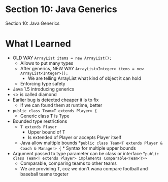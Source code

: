 # Section 10: Java Generics

Section 10: Java Generics

# What I Learned
* OLD WAY `ArrayList items = new ArrayList();`
	* Allows to put many types
	* After generics, NEW WAY `ArrayList<Integer> items = new ArrayList<Integer>(); `
		* We are telling ArrayList what kind of object it can hold
	* Enforcing type safety
* Java 1.5 introducing generics
* <> is called diamond
* Earlier bug is detected cheaper it is to fix
	* If we can found them at runtime, better
* `public class Team<T extends Player> {`
	* Generic class T is Type
* Bounded type restrictions
	* `T extends Player`
		* Upper bound of T
		* Is extended of Player or accepts Player itself
	* Java allow multiple bounds
		*`public class Team<T extends Player & Coach & Manager> {`
			* Syntax for multiple upper bounds
* Argument passed to type parameter can be class or interface
*`public class Team<T extends Player> implements Comparable<Team<T>> `
	* Comparable, comparing teams to other teams
	* We are providing T, coz we don't wana compare football and baseball teams togeter